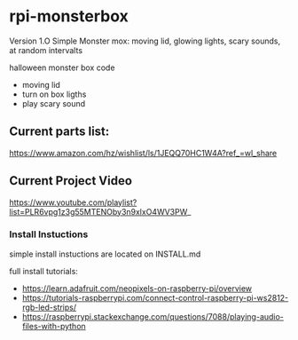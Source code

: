 # rpi-monsterbox
Version 1.O  Simple Monster mox: moving lid, glowing lights, scary sounds, at random intervalts 

halloween monster box code
 - moving lid
 - turn on box ligths
 - play scary sound
 
## Current parts list:
https://www.amazon.com/hz/wishlist/ls/1JEQQ70HC1W4A?ref_=wl_share

## Current Project Video
https://www.youtube.com/playlist?list=PLR6vpg1z3g55MTENOby3n9xlxO4WV3PW_

### Install Instuctions
simple install instuctions are located on INSTALL.md

full install tutorials:
 - https://learn.adafruit.com/neopixels-on-raspberry-pi/overview
 - https://tutorials-raspberrypi.com/connect-control-raspberry-pi-ws2812-rgb-led-strips/
 - https://raspberrypi.stackexchange.com/questions/7088/playing-audio-files-with-python
